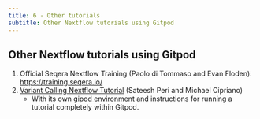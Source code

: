 ```yaml
---
title: 6 - Other tutorials
subtitle: Other Nextflow tutorials using Gitpod
---
```


## Other Nextflow tutorials using Gitpod

1. Official Seqera Nextflow Training (Paolo di Tommaso and Evan Floden): https://training.seqera.io/
2. [Variant Calling Nextflow Tutorial](https://sateeshperi.github.io/nextflow_varcal/nextflow/) (Sateesh Peri and Michael Cipriano)
   - With its own [gipod environment](https://gitpod.io/#https://github.com/sateeshperi/nextflow_tutorial.git) and instructions for running a tutorial completely within Gitpod.

